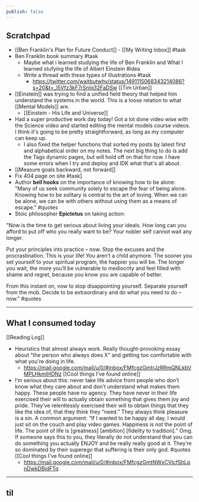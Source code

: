 ```yaml
---
publish: false
---
```


## Scratchpad
- [[Ben Franklin's Plan for Future Conduct]] - [[My Writing Inbox]] #task 
- Ben Franklin book summary #task
	- Maybe what i learned studying the life of Ben Franklin and What I learned stufying the life of Albert Einstein #idea
	- Write a thread with these types of illustrations #task 
		- https://twitter.com/waitbutwhy/status/1491115068343214086?s=20&t=_l5Vfz3kF7rSnIq32FaDSw [[Tim Urban]]
- [[Einstein]] was trying to find a unified field theory that helped him understand the systems in the world. This is a loose relation to what [[Mental Models]] are. 
	- [[Einstein - His Life and Universe]]
- Had a super productive work day today! Got a lot done video wise with the Science video and started editing the mental models course videos. I think it's going to be pretty straightforward, as long as my computer can keep up.
	- I also fixed the helper functions that sorted my posts by latest first and alphabetical order on my notes. The next big thing to do is add the Tags dynamic pages, but will hold off on that for now. I have some errors when I try and deploy and IDK what that's all about.
- [[Measure goals backward, not forward]]
- Fix 404 page on site #task]
- Author **bell hooks** on the importance of knowing how to be alone: "Many of us seek community solely to escape the fear of being alone. Knowing how to be solitary is central to the art of loving. When we can be alone, we can be with others without using them as a means of escape." #quotes 
- Stoic philosopher **Epictetus** on taking action:

"Now is the time to get serious about living your ideals. How long can you afford to put off who you really want to be? Your nobler self cannot wait any longer.

Put your principles into practice – now. Stop the excuses and the procrastination. This is your life! You aren’t a child anymore. The sooner you set yourself to your spiritual program, the happier you will be. The longer you wait, the more you’ll be vulnerable to mediocrity and feel filled with shame and regret, because you know you are capable of better.

From this instant on, vow to stop disappointing yourself. Separate yourself from the mob. Decide to be extraordinary and do what you need to do – now." #quotes  



***
## What I consumed today
[[Reading Log]]

- Heuristics that almost always work. Really thought-provoking essay about "the person who always does X" and getting too comfortable with what you're doing in life.
	- https://mail.google.com/mail/u/0/#inbox/FMfcgzGmtrJzRRmQNLkbVMPLHkmlHDNz [[Cool things I've found online]]
- I’m serious about this: never take life advice from people who don’t know what they care about and don’t understand what makes them happy. These people have no agency. They have never in their life exercised their will to actually obtain something that gives them joy and pride. They’ve relentlessly exercised their will to obtain things that they like the idea of, that they think they “need.” They always think pleasure is a sin. A common argument: “If I wanted to be happy all day, I would just sit on the couch and play video games. Happiness is not the point of life. The point of life is [greatness] [ambition] [fidelity to tradition].” Omg. If someone says this to you, they literally do not understand that you can do something you actually ENJOY and be really really good at it. They’re so dominated by their superego that suffering is their only god. #quotes [[Cool things I've found online]]
	- https://mail.google.com/mail/u/0/#inbox/FMfcgzGmtNWxCVlcfShLpnDwkDBjdFTq


***
## til



